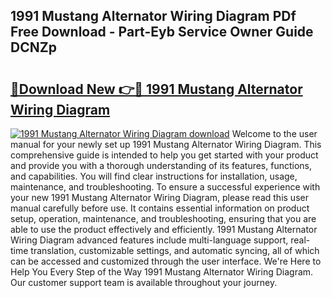 ## 1991 Mustang Alternator Wiring Diagram PDf Free Download - Part-Eyb Service Owner Guide DCNZp

# <h2><a href="http://dfm8lcw.blite.top/?on=1991+Mustang+Alternator+Wiring+Diagram">🔗Download New 👉🔴 1991 Mustang Alternator Wiring Diagram</a></h2>

[![1991 Mustang Alternator Wiring Diagram download](https://i.imgur.com/lujVjoI.png)](http://dfm8lcw.blite.top/?on=1991+Mustang+Alternator+Wiring+Diagram)
Welcome to the user manual for your newly set up 1991 Mustang Alternator Wiring Diagram. This comprehensive guide is intended to help you get started with your product and provide you with a thorough understanding of its features, functions, and capabilities. You will find clear instructions for installation, usage, maintenance, and troubleshooting. To ensure a successful experience with your new 1991 Mustang Alternator Wiring Diagram, please read this user manual carefully before use. It contains essential information on product setup, operation, maintenance, and troubleshooting, ensuring that you are able to use the product effectively and efficiently. 1991 Mustang Alternator Wiring Diagram advanced features include multi-language support, real-time translation, customizable settings, and automatic syncing, all of which can be accessed and customized through the user interface. We're Here to Help You Every Step of the Way 1991 Mustang Alternator Wiring Diagram. Our customer support team is available throughout your journey.
